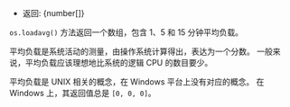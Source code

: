 <!-- YAML
added: v0.3.3
-->

* 返回: {number[]}

`os.loadavg()` 方法返回一个数组，包含 1、5 和 15 分钟平均负载。

平均负载是系统活动的测量，由操作系统计算得出，表达为一个分数。
一般来说，平均负载应该理想地比系统的逻辑 CPU 的数目要少。

平均负载是 UNIX 相关的概念，在 Windows 平台上没有对应的概念。
在 Windows 上，其返回值总是 `[0, 0, 0]`。

